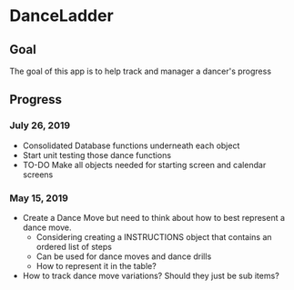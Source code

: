 # DanceLadder

## Goal
The goal of this app is to help track and manager a dancer's progress

## Progress

### July 26, 2019
 * Consolidated Database functions underneath each object
 * Start unit testing those dance functions
 * TO-DO Make all objects needed for starting screen and calendar screens

### May 15, 2019
 * Create a Dance Move but need to think about how to best represent a dance move.
 	* Considering creating a INSTRUCTIONS object that contains an ordered list of steps
 	* Can be used for dance moves and dance drills
 	* How to represent it in the table?
 * How to track dance move variations? Should they just be sub items?

 

